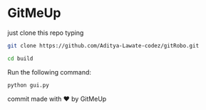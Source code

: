 # GitMeUp

just clone this repo typing

```bash
git clone https://github.com/Aditya-Lawate-codez/gitRobo.git
```

```bash
cd build
```

Run the following command:

```bash
python gui.py
```

<html>
<p style="align: center;">
        
commit made with :heart: by GitMeUp

</p>
</html>
